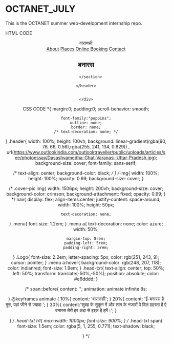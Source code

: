 # OCTANET_JULY
This is the OCTANET summer web-development internship repo.

HTML CODE 
<!DOCTYPE html>
<html lang="en">

<head>
    <meta charset="UTF-8">
    <meta name="viewport" content="width=device-width, initial-scale=1.0">
    <title>BANARAS WEB PAGE</title>
    <link rel="stylesheet" href="landingpage.css">
    <!-- <script src="https://kit.fontawesome.com/a076d05399.js" crossorigin="anonymous"></script>
        <script src="https://code.jquery.com/jquery-3.6.4.min.js"></script> -->
    <!-- <link href='https://unpkg.com/boxicons@2.1.4/css/boxicons.min.css' rel='stylesheet'>  -->

</head>

<body>
    <header class="header">
        <nav>
            <div class="Logo">
                वाराणसी
            </div>
            <div class="menu">
                <a href="#">About</a>
                <a href="#">Places</a>
                <a href="#">Online Booking</a>
                <a href="#">Contact</a>
            </div>
        </nav>
        <section class="head-txt">
            <h1>बनारस </h1><span ></span>
            
            
            
        </section>

    </header>
   

    </div>
</body>

CSS CODE
*{
    margin:0;
    padding:0;
    scroll-behavior: smooth;
    
    font-family:"poppins";
    outline: none;
    border: none;
    /* text-decoration: none; */
}
.header{
    width: 100%;
    height: 100vh;
    background: linear-gradient(rgba(90, 76, 66, 0.56),rgba(255, 241, 134, 0.829)) , url(https://www.outlookindia.com/outlooktraveller/public/uploads/articles/see/photoessay/Dasashvamedha-Ghat-Varanasi-Uttar-Pradesh.jpg);
    background-size: cover;
    font-family: sans-serif;
    
  /* text-align: center;
 background-color: black; */
 }
 /* img{
    width: 100%;
    height: 100%;
    opacity: 0.69;
    background-size: cover;
}

/* .cover-pic img{
    width: 1506px;
    height: 200vh;
    background-size: cover;
    background-color: crimson;
    background-attachment: fixed;
    opacity: 0.69;
} */
nav{
    display: flex;
    align-items:center;
    justify-content: space-around;
    width: 100%;
    height: 50px;
    
    text-decoration: none;
    
} 
.menu{
    font-size: 1.2em;
}
.menu a{
    text-decoration: none;
    color: azure;
    width: 50%;
    
    margin-top: 8rem;
    padding-left: 5rem;
    padding-right: 5rem;
}
.Logo{
    font-size: 2.2em;
    letter-spacing: 5px;
    color: rgb(251, 243, 9);
    cursor: pointer;
}
.menu a:hover{
    background-color: rgb(248, 207, 118);
    color: indianred;
    font-size: 1.9em;
}
.head-txt{
    text-align: center;
   top: 50%;
   left: 50%;
   transform: translate(-50%,-50%);
    position: absolute;
    color: #e6dddd;
}

/* span::before{
    content: '';
    animation: animate infinite 8s;
    
}
@keyframes animate {
    10%{
        content: 'वाराणसी';
    }
    20%{
        content: 'ई-बनारस है गुरु, यहां जीने से ज्यादा ';
    }
    30%{
        content:'सुबह के सुकून में और शाम के नजारों पे दिल ठहरता है ऐ बनारस तेरी हर अदा से इश्क़ है हमें।';
    }
    
    
} */
.head-txt h1{
    max-width: 1000px;
    font-size: 900%;
}
/* .head-txt span{
    font-size: 1.5em;
    color: rgba(5, 1, 255, 0.771);
    text-shadow: black;
    
} */
